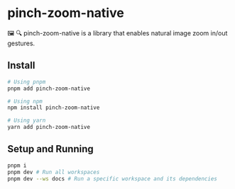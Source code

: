# pinch-zoom-native

🖼️ 🔍 pinch-zoom-native is a library that enables natural image zoom in/out gestures.

## Install
```bash
# Using pnpm
pnpm add pinch-zoom-native

# Using npm
npm install pinch-zoom-native

# Using yarn
yarn add pinch-zoom-native
```

## Setup and Running
```bash
pnpm i
pnpm dev # Run all workspaces
pnpm dev --ws docs # Run a specific workspace and its dependencies
```